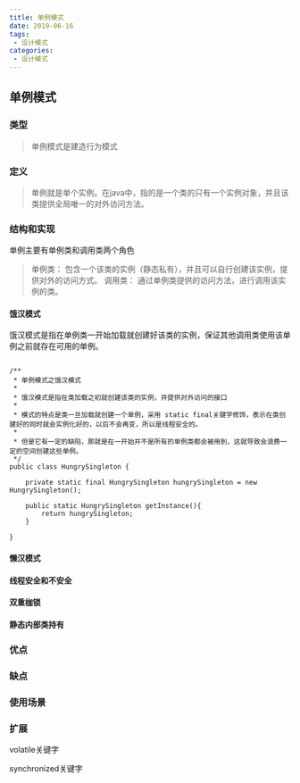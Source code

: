 ```yaml
---
title: 单例模式
date: 2019-06-16
tags:
 - 设计模式
categories:
 - 设计模式
---
```


## 单例模式

### 类型

> 单例模式是建造行为模式

### 定义

> 单例就是单个实例。在java中，指的是一个类的只有一个实例对象，并且该类提供全局唯一的对外访问方法。

### 结构和实现

单例主要有单例类和调用类两个角色
> 单例类： 包含一个该类的实例（静态私有），并且可以自行创建该实例，提供对外的访问方式。
> 调用类： 通过单例类提供的访问方法，进行调用该实例的类。

#### 饿汉模式

饿汉模式是指在单例类一开始加载就创建好该类的实例，保证其他调用类使用该单例之前就存在可用的单例。

```

/**
 * 单例模式之饿汉模式
 *
 * 饿汉模式是指在类加载之初就创建该类的实例，并提供对外访问的接口
 *
 * 模式的特点是类一旦加载就创建一个单例，采用 static final关键字修饰，表示在类创建好的同时就会实例化好的，以后不会再变，所以是线程安全的。
 *
 * 但是它有一定的缺陷，那就是在一开始并不是所有的单例类都会被用到，这就导致会浪费一定的空间创建这些单例。
 */
public class HungrySingleton {

    private static final HungrySingleton hungrySingleton = new HungrySingleton();

    public static HungrySingleton getInstance(){
        return hungrySingleton;
    }

}
```

#### 懒汉模式


#### 线程安全和不安全

#### 双重枷锁

#### 静态内部类持有


### 优点

### 缺点

### 使用场景

### 扩展

volatile关键字

synchronized关键字
